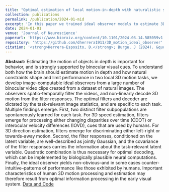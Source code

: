 ```yaml
---
title: "Optimal estimation of local motion-in-depth with naturalistic stimuli"
collection: publications
permalink: /publication/2024-01-mid
excerpt: 'In this paper we trained ideal observer models to estimate 3D motion from naturalistic binocular video clips. We show that the resulting ideal observer exhibit non-obvious behaviors that are similar to those reported in human psychophysics.'
date: 2024-01-01
venue: 'Journal of Neuroscience'
paperurl: 'https://www.biorxiv.org/content/10.1101/2024.03.14.585059v1.abstract'
repository: 'https://github.com/dherrera1911/3D_motion_ideal_observer'
citation: '<strong>Herrera-Esposito, D.</strong>; Burge, J (2024). &quot;Optimal estimation of local motion-in-depth with naturalistic stimuli&quot; <i>Journal of Neuroscience</i>.'
---
```


**Abstract:** Estimating the motion of objects in depth is important for behavior, and is strongly supported by binocular visual cues. To understand both how the brain should estimate motion in depth and how natural constraints shape and limit performance in two local 3D motion tasks, we develop image-computable ideal observers from a large number of binocular video clips created from a dataset of natural images. The observers spatio-temporally filter the videos, and non-linearly decode 3D motion from the filter responses. The optimal filters and decoder are dictated by the task-relevant image statistics, and are specific to each task. Multiple findings emerge. First, two distinct filter subpopulations are spontaneously learned for each task. For 3D speed estimation, filters emerge for processing either changing disparities over time (CDOT) or interocular velocity differences (IOVD), cues that are used by humans. For 3D direction estimation, filters emerge for discriminating either left-right or towards-away motion. Second, the filter responses, conditioned on the latent variable, are well-described as jointly Gaussian, and the covariance of the filter responses carries the information about the task-relevant latent variable. Quadratic combination is thus necessary for optimal decoding, which can be implemented by biologically plausible neural computations. Finally, the ideal observer yields non-obvious–and in some cases counter-intuitive–patterns of performance like those exhibited by humans. Important characteristics of human 3D motion processing and estimation may therefore result from optimal information processing in the early visual system. [Data and Code](https://github.com/dherrera1911/3D_motion_ideal_observer)
